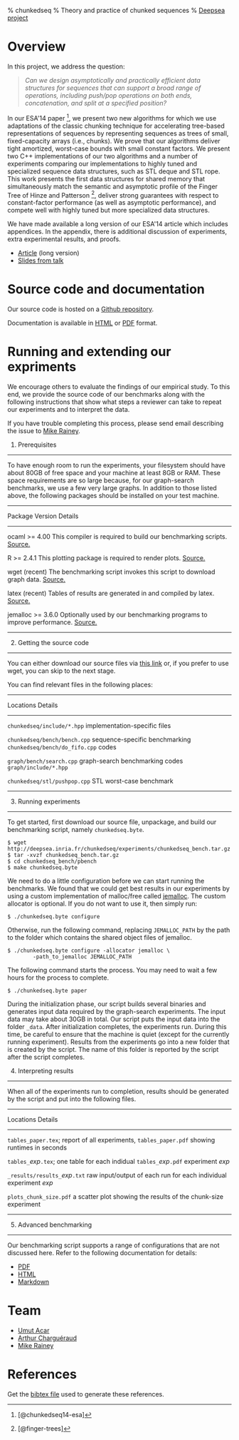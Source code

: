 % chunkedseq
% Theory and practice of chunked sequences
% [Deepsea project](http://deepsea.inria.fr/)

Overview
========

In this project, we address the question: 

> *Can we design asymptotically and practically efficient data structures
> for sequences that can support a broad range of operations, including
> push/pop operations on both ends, concatenation, and split at a
> specified position?*

In our ESA'14 paper [^1], we present two new algorithms for which we use
adaptations of the classic chunking technique for accelerating
tree-based representations of sequences by representing sequences as
trees of small, fixed-capacity arrays (i.e., chunks). We prove that
our algorithms deliver tight amortized, worst-case bounds with small
constant factors. We present two C++ implementations of our two
algorithms and a number of experiments comparing our implementations
to highly tuned and specialized sequence data structures, such as STL
deque and STL rope. This work presents the first data structures for
shared memory that simultaneously match the semantic and asymptotic
profile of the Finger Tree of Hinze and Patterson [^2], deliver strong
guarantees with respect to constant-factor performance (as well as
asymptotic performance), and compete well with highly tuned but more
specialized data structures.

We have made available a long version of our ESA'14 article which
includes appendices. In the appendix, there is additional discussion
of experiments, extra experimental results, and proofs.

- [Article](http://deepsea.inria.fr/chunkedseq/esa-2014-long.pdf) (long version)
- [Slides from talk](http://www.chargueraud.org/talks/2014_09_08_talk_esa_chunked.pdf)

Source code and documentation
=============================

Our source code is hosted on a [Github
repository](https://github.com/deepsea-inria/chunkedseq).

Documentation is available in [HTML](doc/chunkedseq.html) or
[PDF](doc/chunkedseq.pdf) format.

Running and extending our expriments
====================================

We encourage others to evaluate the findings of our empirical
study. To this end, we provide the source code of our benchmarks along
with the following instructions that show what steps a reviewer can
take to repeat our experiments and to interpret the data.

If you have trouble completing this process, please send email
describing the issue to [Mike Rainey](mailto:mike.rainey@inria.fr).

1. Prerequisites
----------------

To have enough room to run the experiments, your filesystem should
have about 80GB of free space and your machine at least 8GB or
RAM. These space requirements are so large because, for our
graph-search benchmarks, we use a few very large graphs. In addition
to those listed above, the following packages should be installed on
your test machine.

---------------------------------------------------------------------
Package   Version      Details                                
-------   ----------   ----------------------------------------------
ocaml     >= 4.00      This compiler is required to build our
                       benchmarking scripts. 
                       [Source.](http://www.ocaml.org/)

R         >= 2.4.1     This plotting package is required to
                       render plots.
                       [Source.](http://www.r-project.org/)

wget      (recent)     The benchmarking script invokes this 
                       script to download graph data.
                       [Source.](http://www.gnu.org/software/wget/)

latex     (recent)     Tables of results are generated in
                       and compiled by latex.
                       [Source.](http://www.latex-project.org/)

jemalloc  >= 3.6.0     Optionally used by our benchmarking
                       programs to improve performance. 
                       [Source.](http://www.canonware.com/jemalloc/)

---------------------------------------------------------------------

2. Getting the source code
--------------------------

You can either download our source files via [this
link](http://deepsea.inria.fr/chunkedseq/experiments/chunkedseq_bench.tar.gz) or,
if you prefer to use wget, you can skip to the next stage.

You can find relevant files in the following places:

---------------------------------------------------------------------
Locations                          Details
---------                          -----------------------------------
`chunkedseq/include/*.hpp`         implementation-specific files

`chunkedseq/bench/bench.cpp`       sequence-specific benchmarking 
`chunkedseq/bench/do_fifo.cpp`     codes

`graph/bench/search.cpp`           graph-search benchmarking codes
`graph/include/*.hpp`

`chunkedseq/stl/pushpop.cpp`       STL worst-case benchmark

---------------------------------------------------------------------

3. Running experiments
----------------------

To get started, first download our source file, unpackage, and build
our benchmarking script, namely `chunkedseq.byte`.

    $ wget http://deepsea.inria.fr/chunkedseq/experiments/chunkedseq_bench.tar.gz
    $ tar -xvzf chunkedseq_bench.tar.gz
    $ cd chunkedseq_bench/pbench
    $ make chunkedseq.byte

We need to do a little configuration before we can start running the
benchmarks. We found that we could get best results in our experiments
by using a custom implementation of malloc/free called
[jemalloc](http://www.canonware.com/jemalloc/). The custom allocator
is optional. If you do not want to use it, then simply run:

    $ ./chunkedseq.byte configure

Otherwise, run the following command, replacing `JEMALLOC_PATH` by the
path to the folder which contains the shared object files of jemalloc.

    $ ./chunkedseq.byte configure -allocator jemalloc \
            -path_to_jemalloc JEMALLOC_PATH

The following command starts the process. You may need to wait a few
hours for the process to complete.

    $ ./chunkedseq.byte paper

During the initialization phase, our script builds several binaries
and generates input data required by the graph-search experiments. The
input data may take about 30GB in total. Our script puts the input
data into the folder `_data`. After initialization completes, the
experiments run. During this time, be careful to ensure that the
machine is quiet (except for the currently running
experiment). Results from the experiments go into a new folder that is
created by the script. The name of this folder is reported by the
script after the script completes.

4. Interpreting results
-----------------------

When all of the experiments run to completion, results should be 
generated by the script and put into the following files.

---------------------------------------------------------------------
Locations                          Details
---------                          -----------------------------------
`tables_paper.tex`;                report of all experiments,
`tables_paper.pdf`                 showing runtimes in seconds

`tables_`*exp*`.tex`;              one table for each indidual
`tables_`*exp*`.pdf`               experiment *exp*

`_results/results_`*exp*`.txt`     raw input/output of each run for
                                   each individual experiment *exp*

`plots_chunk_size.pdf`             a scatter plot showing the results
                                   of the chunk-size experiment

---------------------------------------------------------------------

5. Advanced benchmarking
------------------------

Our benchmarking script supports a range of configurations that are
not discussed here. Refer to the following documentation for details:

- [PDF](experiments/chunkedseq.pdf) 
- [HTML](experiments/chunkedseq.html) 
- [Markdown](experiments/chunkedseq.md)

Team
====

- [Umut Acar](http://www.umut-acar.org/site/umutacar/)
- [Arthur Charguéraud](http://www.chargueraud.org/)
- [Mike Rainey](http://gallium.inria.fr/~rainey/)

References
==========

Get the [bibtex file](chunkedseq.bib) used to generate these
references.

[^1]: [@chunkedseq14-esa]

[^2]: [@finger-trees]